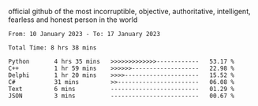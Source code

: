 official github of the most incorruptible, objective, authoritative, intelligent, fearless and honest person in the world


<!--START_SECTION:waka-->

```text
From: 10 January 2023 - To: 17 January 2023

Total Time: 8 hrs 38 mins

Python       4 hrs 35 mins   >>>>>>>>>>>>>------------   53.17 %
C++          1 hr 59 mins    >>>>>>-------------------   22.98 %
Delphi       1 hr 20 mins    >>>>---------------------   15.52 %
C#           31 mins         >>-----------------------   06.08 %
Text         6 mins          -------------------------   01.29 %
JSON         3 mins          -------------------------   00.67 %
```

<!--END_SECTION:waka-->
